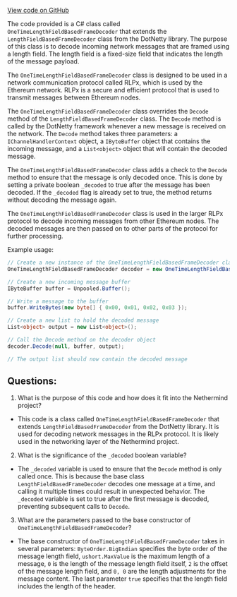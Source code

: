 [View code on GitHub](https://github.com/NethermindEth/nethermind/src/Nethermind/Nethermind.Network/Rlpx/OneTimeLengthFieldBasedFrameDecoder.cs)

The code provided is a C# class called `OneTimeLengthFieldBasedFrameDecoder` that extends the `LengthFieldBasedFrameDecoder` class from the DotNetty library. The purpose of this class is to decode incoming network messages that are framed using a length field. The length field is a fixed-size field that indicates the length of the message payload.

The `OneTimeLengthFieldBasedFrameDecoder` class is designed to be used in a network communication protocol called RLPx, which is used by the Ethereum network. RLPx is a secure and efficient protocol that is used to transmit messages between Ethereum nodes.

The `OneTimeLengthFieldBasedFrameDecoder` class overrides the `Decode` method of the `LengthFieldBasedFrameDecoder` class. The `Decode` method is called by the DotNetty framework whenever a new message is received on the network. The `Decode` method takes three parameters: a `IChannelHandlerContext` object, a `IByteBuffer` object that contains the incoming message, and a `List<object>` object that will contain the decoded message.

The `OneTimeLengthFieldBasedFrameDecoder` class adds a check to the `Decode` method to ensure that the message is only decoded once. This is done by setting a private boolean `_decoded` to true after the message has been decoded. If the `_decoded` flag is already set to true, the method returns without decoding the message again.

The `OneTimeLengthFieldBasedFrameDecoder` class is used in the larger RLPx protocol to decode incoming messages from other Ethereum nodes. The decoded messages are then passed on to other parts of the protocol for further processing.

Example usage:

```csharp
// Create a new instance of the OneTimeLengthFieldBasedFrameDecoder class
OneTimeLengthFieldBasedFrameDecoder decoder = new OneTimeLengthFieldBasedFrameDecoder();

// Create a new incoming message buffer
IByteBuffer buffer = Unpooled.Buffer();

// Write a message to the buffer
buffer.WriteBytes(new byte[] { 0x00, 0x01, 0x02, 0x03 });

// Create a new list to hold the decoded message
List<object> output = new List<object>();

// Call the Decode method on the decoder object
decoder.Decode(null, buffer, output);

// The output list should now contain the decoded message
```
## Questions: 
 1. What is the purpose of this code and how does it fit into the Nethermind project?
- This code is a class called `OneTimeLengthFieldBasedFrameDecoder` that extends `LengthFieldBasedFrameDecoder` from the DotNetty library. It is used for decoding network messages in the RLPx protocol. It is likely used in the networking layer of the Nethermind project.

2. What is the significance of the `_decoded` boolean variable?
- The `_decoded` variable is used to ensure that the `Decode` method is only called once. This is because the base class `LengthFieldBasedFrameDecoder` decodes one message at a time, and calling it multiple times could result in unexpected behavior. The `_decoded` variable is set to true after the first message is decoded, preventing subsequent calls to `Decode`.

3. What are the parameters passed to the base constructor of `OneTimeLengthFieldBasedFrameDecoder`?
- The base constructor of `OneTimeLengthFieldBasedFrameDecoder` takes in several parameters: `ByteOrder.BigEndian` specifies the byte order of the message length field, `ushort.MaxValue` is the maximum length of a message, `0` is the length of the message length field itself, `2` is the offset of the message length field, and `0, 0` are the length adjustments for the message content. The last parameter `true` specifies that the length field includes the length of the header.